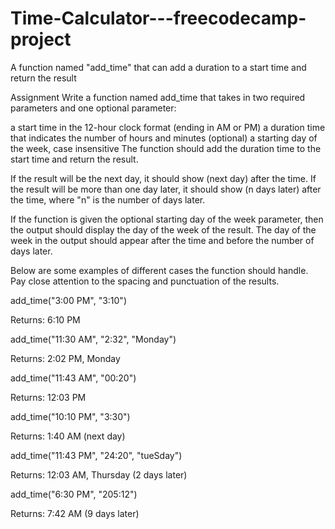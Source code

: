# Time-Calculator---freecodecamp-project
 A function named "add_time" that can add a duration to a start time and return the result

Assignment
Write a function named add_time that takes in two required parameters and one optional parameter:

a start time in the 12-hour clock format (ending in AM or PM)
a duration time that indicates the number of hours and minutes
(optional) a starting day of the week, case insensitive
The function should add the duration time to the start time and return the result.

If the result will be the next day, it should show (next day) after the time. If the result will be more than one day later, it should show (n days later) after the time, where "n" is the number of days later.

If the function is given the optional starting day of the week parameter, then the output should display the day of the week of the result. The day of the week in the output should appear after the time and before the number of days later.

Below are some examples of different cases the function should handle. Pay close attention to the spacing and punctuation of the results.



add_time("3:00 PM", "3:10")

Returns: 6:10 PM

add_time("11:30 AM", "2:32", "Monday")

Returns: 2:02 PM, Monday

add_time("11:43 AM", "00:20")

Returns: 12:03 PM

add_time("10:10 PM", "3:30")

Returns: 1:40 AM (next day)

add_time("11:43 PM", "24:20", "tueSday")

Returns: 12:03 AM, Thursday (2 days later)

add_time("6:30 PM", "205:12")

Returns: 7:42 AM (9 days later)
